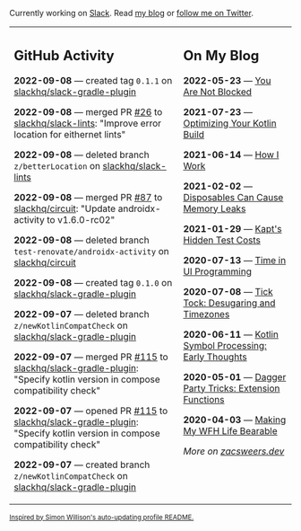 Currently working on [Slack](https://slack.com/). Read [my blog](https://zacsweers.dev/) or [follow me on Twitter](https://twitter.com/ZacSweers).

<table><tr><td valign="top" width="60%">

## GitHub Activity
<!-- githubActivity starts -->
**2022-09-08** — created tag `0.1.1` on [slackhq/slack-gradle-plugin](https://github.com/slackhq/slack-gradle-plugin)

**2022-09-08** — merged PR [#26](https://github.com/slackhq/slack-lints/pull/26) to [slackhq/slack-lints](https://github.com/slackhq/slack-lints): "Improve error location for eithernet lints"

**2022-09-08** — deleted branch `z/betterLocation` on [slackhq/slack-lints](https://github.com/slackhq/slack-lints)

**2022-09-08** — merged PR [#87](https://github.com/slackhq/circuit/pull/87) to [slackhq/circuit](https://github.com/slackhq/circuit): "Update androidx-activity to v1.6.0-rc02"

**2022-09-08** — deleted branch `test-renovate/androidx-activity` on [slackhq/circuit](https://github.com/slackhq/circuit)

**2022-09-08** — created tag `0.1.0` on [slackhq/slack-gradle-plugin](https://github.com/slackhq/slack-gradle-plugin)

**2022-09-07** — deleted branch `z/newKotlinCompatCheck` on [slackhq/slack-gradle-plugin](https://github.com/slackhq/slack-gradle-plugin)

**2022-09-07** — merged PR [#115](https://github.com/slackhq/slack-gradle-plugin/pull/115) to [slackhq/slack-gradle-plugin](https://github.com/slackhq/slack-gradle-plugin): "Specify kotlin version in compose compatibility check"

**2022-09-07** — opened PR [#115](https://github.com/slackhq/slack-gradle-plugin/pull/115) to [slackhq/slack-gradle-plugin](https://github.com/slackhq/slack-gradle-plugin): "Specify kotlin version in compose compatibility check"

**2022-09-07** — created branch `z/newKotlinCompatCheck` on [slackhq/slack-gradle-plugin](https://github.com/slackhq/slack-gradle-plugin)
<!-- githubActivity ends -->
</td><td valign="top" width="40%">

## On My Blog
<!-- blog starts -->
**2022-05-23** — [You Are Not Blocked](https://www.zacsweers.dev/you-are-not-blocked/)

**2021-07-23** — [Optimizing Your Kotlin Build](https://www.zacsweers.dev/optimizing-your-kotlin-build/)

**2021-06-14** — [How I Work](https://www.zacsweers.dev/how-i-work/)

**2021-02-02** — [Disposables Can Cause Memory Leaks](https://www.zacsweers.dev/disposables-can-cause-memory-leaks/)

**2021-01-29** — [Kapt's Hidden Test Costs](https://www.zacsweers.dev/kapts-hidden-test-costs/)

**2020-07-13** — [Time in UI Programming](https://www.zacsweers.dev/time-in-ui/)

**2020-07-08** — [Tick Tock: Desugaring and Timezones](https://www.zacsweers.dev/ticktock-desugaring-timezones/)

**2020-06-11** — [Kotlin Symbol Processing: Early Thoughts](https://www.zacsweers.dev/kotlin-symbol-processor-early-thoughts/)

**2020-05-01** — [Dagger Party Tricks: Extension Functions](https://www.zacsweers.dev/dagger-party-tricks-extension-functions/)

**2020-04-03** — [Making My WFH Life Bearable](https://www.zacsweers.dev/making-wfh-life-bearable/)
<!-- blog ends -->
_More on [zacsweers.dev](https://zacsweers.dev/)_
</td></tr></table>

<sub><a href="https://simonwillison.net/2020/Jul/10/self-updating-profile-readme/">Inspired by Simon Willison's auto-updating profile README.</a></sub>